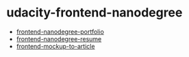 # udacity-frontend-nanodegree


* [frontend-nanodegree-portfolio](https://github.com/someone-1/udacity-frontend-nanodegree/tree/frontend-nanodegree-portfolio)
* [frontend-nanodegree-resume](https://github.com/someone-1/udacity-frontend-nanodegree/tree/frontend-nanodegree-resume)
* [frontend-mockup-to-article](https://github.com/someone-1/udacity-frontend-nanodegree/tree/frontend-mockup-to-article)